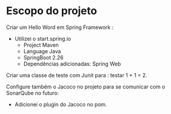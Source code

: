 # Escopo do projeto

Criar um Hello Word em Spring Framework :
- Utilizei o start.spring.io
  - Project Maven
  - Language Java
  - SpringBoot 2.26
  - Dependências adicionadas:
  Spring Web
  
Criar uma classe de teste com Junit para :
testar 1 + 1 = 2.

Configure também o Jacoco no projeto para se comunicar com o
SonarQube no futuro:
   - Adicionei o plugin do Jacoco no pom.
